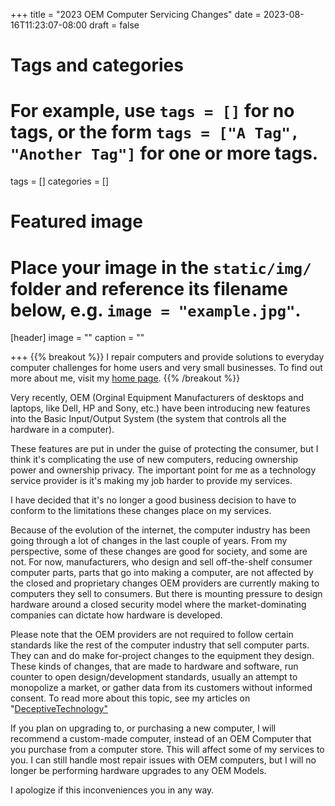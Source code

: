 +++
title = "2023 OEM Computer Servicing Changes"
date = 2023-08-16T11:23:07-08:00
draft = false
# Tags and categories
# For example, use `tags = []` for no tags, or the form `tags = ["A Tag", "Another Tag"]` for one or more tags.
tags = []
categories = []

# Featured image
# Place your image in the `static/img/` folder and reference its filename below, e.g. `image = "example.jpg"`.
[header]
image = ""
caption = ""

+++
{{% breakout %}}
I repair computers and provide solutions to everyday computer challenges for home users and very small businesses. To find out more about me, visit my [home page](https://scottrlarson.com). 
{{% /breakout %}}

Very recently, OEM (Orginal Equipment Manufacturers of desktops and laptops, like Dell, HP and Sony, etc.) have been introducing new features into the Basic Input/Output System (the system that controls all the hardware in a computer).

These features are put in under the guise of protecting the consumer, but I think it's complicating the use of new computers, reducing ownership power and ownership privacy. The important point for me as a technology service provider is it's making my job harder to provide my services.

I have decided that it's no longer a good business decision to have to conform to the limitations these changes place on my services.

Because of the evolution of the internet, the computer industry has been going through a lot of changes in the last couple of years. From my perspective, some of these changes are good for society, and some are not. For now, manufacturers, who design and sell off-the-shelf consumer computer parts, parts that go into making a computer, are not affected by the closed and proprietary changes OEM providers are currently making to computers they sell to consumers. But there is mounting pressure to design hardware around a closed security model where the market-dominating companies can dictate how hardware is developed.

Please note that the OEM providers are not required to follow certain standards like the rest of the computer industry that sell computer parts. They can and do make for-project changes to the equipment they design. These kinds of changes, that are made to hardware and software, run counter to open design/development standards, usually an attempt to monopolize a market, or gather data from its customers without informed consent. To read more about this topic, see my articles on "<a href="https://www.scottrlarson.com/categories/deceptivetechnology/">DeceptiveTechnology"</a>

If you plan on upgrading to, or purchasing a new computer, I will recommend a custom-made computer, instead of an OEM Computer that you purchase from a computer store.
  This will affect some of my services to you. I can still handle most repair issues with OEM computers, but I will no longer be performing hardware upgrades to any OEM Models.

I apologize if this inconveniences you in any way.
